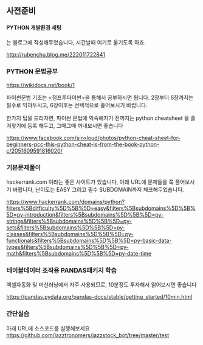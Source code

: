 ## 사전준비


#### PYTHON 개발환경 세팅

는 블로그에 작성해두었습니다, 시간날때 여기로 옮기도록 하죠.

http://rubenchu.blog.me/222011722841


### PYTHON 문법공부

https://wikidocs.net/book/1  

파이썬문법 기초는 <점프투파이썬>을 통해서 공부하시면 됩니다.
2장부터 6장까지는 필수로 익혀두시고,
6장이후는 선택적으로 훑어보시기 바랍니다.

한가지 팁을 드리자면, 파이썬 문법에 익숙해지기 전까지는 python cheatsheet 을 
즐겨찾기에 등록 해두고, 그때그때 꺼내보시면 좋습니다

https://www.facebook.com/sinxloud/photos/python-cheat-sheet-for-beginners-pcc-this-python-cheat-is-from-the-book-python-c/2051609591816020/
   
### 기본문제풀이 

hackerrank.com 이라는 좋은 사이트가 있습니다, 
아래 URL에 문제들을 쭉 풀어보시기 바랍니다, 난이도는 EASY 그리고 필수 SUBDOMAIN까지 체크해두었습니다.

https://www.hackerrank.com/domains/python?filters%5Bdifficulty%5D%5B%5D=easy&filters%5Bsubdomains%5D%5B%5D=py-introduction&filters%5Bsubdomains%5D%5B%5D=py-strings&filters%5Bsubdomains%5D%5B%5D=py-sets&filters%5Bsubdomains%5D%5B%5D=py-classes&filters%5Bsubdomains%5D%5B%5D=py-functionals&filters%5Bsubdomains%5D%5B%5D=py-basic-data-types&filters%5Bsubdomains%5D%5B%5D=py-math&filters%5Bsubdomains%5D%5B%5D=py-date-time


### 테이블데이터 조작용 PANDAS패키지 학습

엑셀자동화 및 머신러닝에서 자주 사용되므로, 10분정도 투자해서 읽어보시면 좋습니다 

https://pandas.pydata.org/pandas-docs/stable/getting_started/10min.html



### 간단실습


아래 URL에 소스코드를 실행해보세요
https://github.com/jazztronomers/jazzstock_bot/tree/master/test